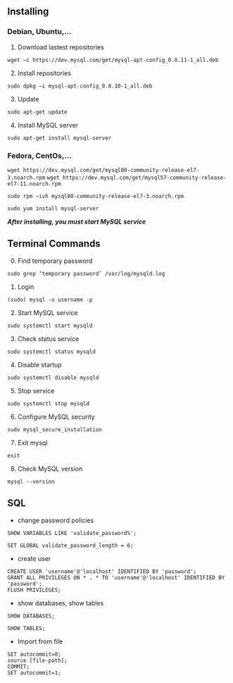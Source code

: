 ## Installing
### Debian, Ubuntu,...
1. Download lastest repositories

`wget –c https://dev.mysql.com/get/mysql-apt-config_0.8.11-1_all.deb`

2. Install repositories

`sudo dpkg –i mysql-apt-config_0.8.10-1_all.deb`

3. Update

`sudo apt-get update`

4. Install MySQL server

`sudo apt-get install mysql-server`

### Fedora, CentOs,...

`wget https://dev.mysql.com/get/mysql80-community-release-el7-3.noarch.rpm`
`wget https://dev.mysql.com/get/mysql57-community-release-el7-11.noarch.rpm`

`sudo rpm –ivh mysql80-community-release-el7-3.noarch.rpm`

`sudo yum install mysql-server`

***After installing, you must start MySQL service***

## Terminal Commands
0. Find temporary password

`sudo grep ‘temporary password’ /var/log/mysqld.log`

1. Login

`(sudo) mysql -u username -p`

2. Start MySQL service

`sudo systemctl start mysqld`

3. Check status service

`sudo systemctl status mysqld`

4. Disable startup

`sudo systemctl disable mysqld`

5. Stop service

`sudo systemctl stop mysqld`

6. Configure MySQL security

`sudo mysql_secure_installation`

7. Exit mysql

`exit`

8. Check MySQL version

`mysql --version`

## SQL
* change password policies

`SHOW VARIABLES LIKE 'validate_password%';`

`SET GLOBAL validate_password_length = 6;`

* create user

```
CREATE USER 'username'@'localhost' IDENTIFIED BY 'password';
GRANT ALL PRIVILEGES ON * . * TO 'username'@'localhost' IDENTIFIED BY 'password';
FLUSH PRIVILEGES;
```

* show databases, show tables

`SHOW DATABASES;`

`SHOW TABLES;`

* Import from file

```
SET autocommit=0;
source [file-path];
COMMIT;
SET autocommit=1;
```

